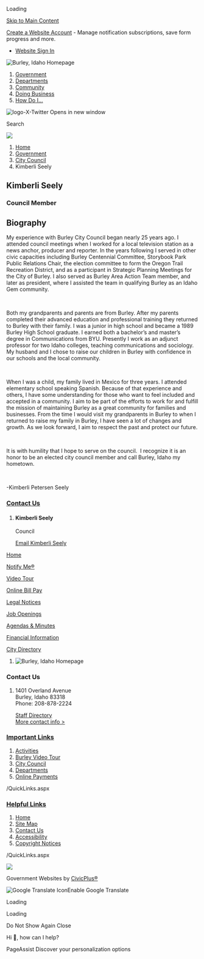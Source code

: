 Loading

[Skip to Main Content](https://burleyidaho.org/176/Kimberli-Seely/)

[Create a Website Account](https://burleyidaho.org/MyAccount/ProfileCreate) - Manage notification subscriptions, save form progress and more.   

- [Website Sign In](https://burleyidaho.org/MyAccount)

![Burley, Idaho Homepage ](https://burleyidaho.org/ImageRepository/Document?documentID=768)

1. [Government](https://burleyidaho.org/27/Government)
2. [Departments](https://burleyidaho.org/101/Departments)
3. [Community](https://burleyidaho.org/31/Community)
4. [Doing Business](https://burleyidaho.org/35/Doing-Business)
5. [How Do I...](https://burleyidaho.org/9/How-Do-I)

![logo-X-Twitter Opens in new window](https://burleyidaho.org/ImageRepository/Document?documentID=836)

Search

![](https://burleyidaho.org/ImageRepository/Document?documentID=766)

1. [Home](https://burleyidaho.org)
2. [Government](https://burleyidaho.org/27/Government)
3. [City Council](https://burleyidaho.org/175/City-Council)
4. Kimberli Seely

## Kimberli Seely

### Council Member

## Biography

My experience with Burley City Council began nearly 25 years ago. I attended council meetings when I worked for a local television station as a news anchor, producer and reporter. In the years following I served in other civic capacities including Burley Centennial Committee, Storybook Park Public Relations Chair, the election committee to form the Oregon Trail Recreation District, and as a participant in Strategic Planning Meetings for the City of Burley. I also served as Burley Area Action Team member, and later as president, where I assisted the team in qualifying Burley as an Idaho Gem community. 

 

Both my grandparents and parents are from Burley. After my parents completed their advanced education and professional training they returned to Burley with their family. I was a junior in high school and became a 1989 Burley High School graduate. I earned both a bachelor’s and master’s degree in Communications from BYU. Presently I work as an adjunct professor for two Idaho colleges, teaching communications and sociology. My husband and I chose to raise our children in Burley with confidence in our schools and the local community.

 

When I was a child, my family lived in Mexico for three years. I attended elementary school speaking Spanish. Because of that experience and others, I have some understanding for those who want to feel included and accepted in a community. I aim to be part of the efforts to work for and fulfill the mission of maintaining Burley as a great community for families and businesses. From the time I would visit my grandparents in Burley to when I returned to raise my family in Burley, I have seen a lot of changes and growth. As we look forward, I aim to respect the past and protect our future.

 

It is with humility that I hope to serve on the council.  I recognize it is an honor to be an elected city council member and call Burley, Idaho my hometown.

 

-Kimberli Petersen Seely

### [Contact Us](https://burleyidaho.org/Directory.aspx)

1. #### Kimberli Seely
   
   Council
   
   [Email Kimberli Seely](mailto:kseely@burleyidaho.org)

[Home](https://burleyidaho.org)

[Notify Me®](https://burleyidaho.org/list.aspx)

[Video Tour](https://burleyidaho.org/189/Burley-Video-Tour)

[Online Bill Pay](https://xpressbillpay.com)

[Legal Notices](https://burleyidaho.org/bids.aspx)

[Job Openings](https://burleyidaho.org/Jobs.aspx)

[Agendas &amp; Minutes](https://burleyidaho.org/AgendaCenter)

[Financial Information](https://burleyidaho.org/185/Financial-Reports)

[City Directory](https://burleyidaho.org/Directory.aspx)

1. ![Burley, Idaho Homepage ](https://burleyidaho.org/ImageRepository/Document?documentId=796)

### Contact Us

1. 1401 Overland Avenue  
   Burley, Idaho 83318  
   Phone: 208-878-2224
   
   [Staff Directory](https://burleyidaho.org/Directory.aspx)  
   [More contact info &gt;](https://burleyidaho.org/directory.aspx)

### [Important Links](https://burleyidaho.org/QuickLinks.aspx?CID=12%2C15)

1. [Activities](https://burleyidaho.org)
2. [Burley Video Tour](https://burleyidaho.org/189/Burley-Video-Tour)
3. [City Council](https://burleyidaho.org/175/City-Council)
4. [Departments](https://burleyidaho.org/101/Departments)
5. [Online Payments](https://xpressbillpay.com)

/QuickLinks.aspx

### [Helpful Links](https://burleyidaho.org/QuickLinks.aspx?CID=13)

1. [Home](https://burleyidaho.org)
2. [Site Map](https://burleyidaho.org/sitemap)
3. [Contact Us](https://burleyidaho.org/directory.aspx)
4. [Accessibility](https://burleyidaho.org/Accessibility)
5. [Copyright Notices](https://burleyidaho.org/site/copyright)

/QuickLinks.aspx

![](https://burleyidaho.org/ImageRepository/Document?documentID=770)

Government Websites by [CivicPlus®](https://connect.civicplus.com/referral)

![Google Translate Icon](https://burleyidaho.org/Assets/Images/GoogleTranslate.gif)Enable Google Translate

Loading

Loading

Do Not Show Again Close

Hi 👋, how can I help?

PageAssist Discover your personalization options